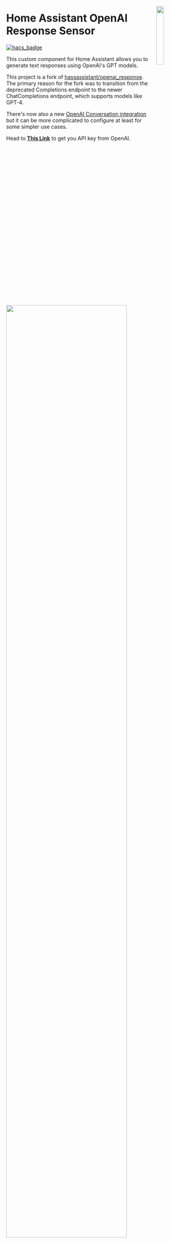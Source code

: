 <img src="https://github.com/Hassassistant/openai_response/blob/main/misc/ChatGPT_image.PNG?raw=true"
     width="20%"
     align="right"
     style="float: right; margin: 10px 0px 20px 20px;" />

# Home Assistant OpenAI Response Sensor

[![hacs_badge](https://img.shields.io/badge/HACS-Default-orange.svg)](https://github.com/custom-components/hacs)

This custom component for Home Assistant allows you to generate text responses using OpenAI's GPT models.

This project is a fork of [hassassistant/openai_response](https://github.com/Hassassistant/openai_response). The primary reason for the fork was to transition from the deprecated Completions endpoint to the newer ChatCompletions endpoint, which supports models like GPT-4.

There's now also a new <a href="https://www.home-assistant.io/integrations/openai_conversation/">OpenAI Conversation integration</a>
but it can be more complicated to configure at least for some simpler use cases.

Head to **[This Link](https://platform.openai.com/account/api-keys)** to get you API key from OpenAI.

<img src="https://raw.githubusercontent.com/Hassassistant/openai_response/main/misc/Capture1.jpg"
     width="80%" />

## Installation

**1.**
**(Manual)** Copy the **openai_response** folder to your Home Assistant's custom_components directory. If you don't have a **custom_components** directory, create one in the same directory as your **configuration.yaml** file.

**(HACS)** Add this repository to HACS. https://github.com/Hassassistant/openai_response

**2.** Add the following lines to your Home Assistant **configuration.yaml** file:

```yaml
sensor:
  - platform: openai_response
    api_key: YOUR_OPENAI_API_KEY
    model: "text-davinci-003" # Optional, defaults to "text-davinci-003"
    name: "hassio_openai_response" # Optional, defaults to "hassio_openai_response"
    system_prompt: "Write the response in plain text and limit the response to about 100 words." # Optional
```

Replace **YOUR_OPENAI_API_KEY** with your actual OpenAI API key.

**3.** Restart Home Assistant.

## Usage

Create an **input_text.gpt_input** entity in Home Assistant to serve as the input for the GPT-3 model. Add the following lines to your configuration.yaml file:

```yaml
input_text:
  gpt_input:
    name: GPT-3 Input
```

Note you can also create this input_text via the device helpers page!

If you are creating via YAML, you will need to restart again to activate the new entity,

To generate a response from GPT-3, update the **input_text.gpt_input** entity with the text you want to send to the model. The generated response will be available as an attribute of the **sensor.hassio_openai_response** entity.

## Example

To display the GPT-3 input and response in your Home Assistant frontend, add the following to your **ui-lovelace.yaml** file or create a card in the Lovelace UI:

```yaml
type: grid
square: false
columns: 1
cards:
  - type: entities
    entities:
      - entity: input_text.gpt_input
  - type: markdown
    content: "{{ state_attr('sensor.hassio_openai_response', 'response_text') }}"
    title: ChatGPT Response
```

Now you can type your text in the GPT-3 Input field, and the generated response will be displayed in the response card.

<img src="https://github.com/Hassassistant/openai_response/blob/main/misc/Card.PNG"
     width="50%" />

## License

This project is licensed under the MIT License - see the **[LICENSE](https://chat.openai.com/LICENSE)** file for details.

**Disclaimer:** This project is not affiliated with or endorsed by OpenAI. Use the GPT-3 API at your own risk, and be aware of the API usage costs associated with the OpenAI API.
